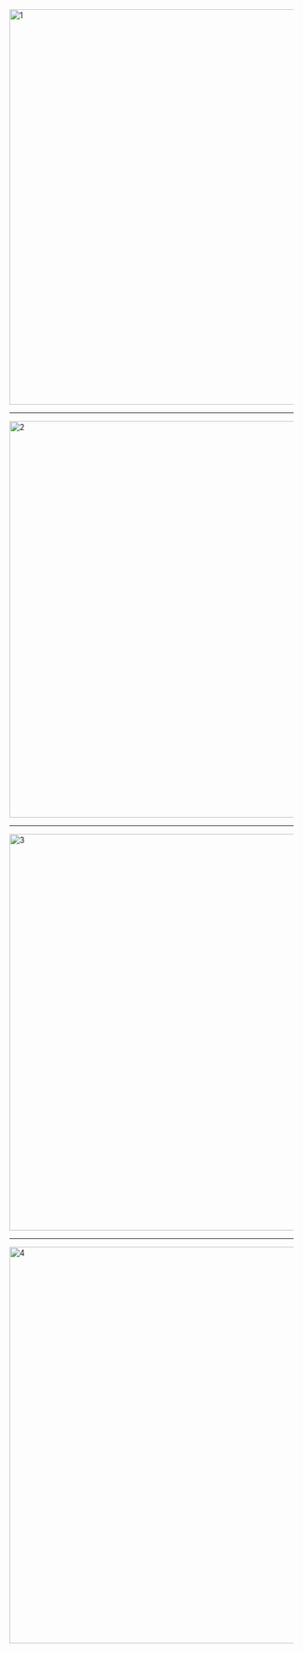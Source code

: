 <img width="700" alt="1" src="https://user-images.githubusercontent.com/77845973/121935880-2de75300-cd73-11eb-9aa5-7561d278445c.PNG">


________________________________________________________________________________
<img width="702" alt="2" src="https://user-images.githubusercontent.com/77845973/121935888-30e24380-cd73-11eb-9454-3bee1ea8a12b.PNG">


______________________________________________________________________________________________________________
<img width="702" alt="3" src="https://user-images.githubusercontent.com/77845973/121935897-3475ca80-cd73-11eb-8ca5-7a144ec866eb.PNG">


______________________________________________________________________________________________________________
<img width="702" alt="4" src="https://user-images.githubusercontent.com/77845973/121935911-38a1e800-cd73-11eb-9aa2-fe78eeba410a.PNG">
